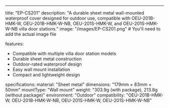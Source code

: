 ---
title: "EP-CS201"
description: "A durable sheet metal wall-mounted waterproof cover designed for outdoor use, compatible with OEU-201B-HMK-W, OEU-201B-HMK-W-NB, OEU-201S-HMK-W, and OEU-201S-HMK-W-NB villa door stations."
image: "/images/EP-CS201.png"  # You'll need to add the actual image file

features:
  - Compatible with multiple villa door station models
  - Durable sheet metal construction
  - Outdoor-rated waterproof design
  - Easy wall mount installation
  - Compact and lightweight design

specifications:
  material: "Sheet metal"
  dimensions: "179mm × 83mm × 50mm"
  mountType: "Wall mount"
  weight: "303.9g (with package), 213.8g (without package)"
  environment: "Outdoor"
  compatibility: "OEU-201B-HMK-W, OEU-201B-HMK-W-NB, OEU-201S-HMK-W, OEU-201S-HMK-W-NB"
